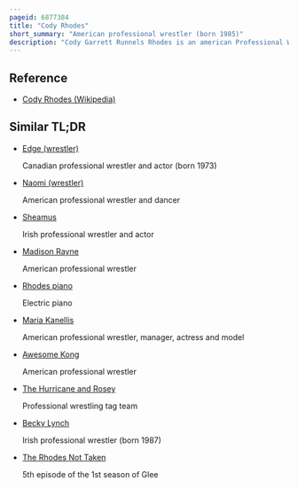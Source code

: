 ```yaml
---
pageid: 6877384
title: "Cody Rhodes"
short_summary: "American professional wrestler (born 1985)"
description: "Cody Garrett Runnels Rhodes is an american Professional Wrestler and Actor. He is currently signed by Wwe where he performs under the Brand Raw. He is also known for his Time in All Elite Wrestling from 2019 to 2022, where he served as an executive Vice President and was the inaugural and record-tying three-time Aew Tnt Champion."
---
```


## Reference

- [Cody Rhodes (Wikipedia)](https://en.wikipedia.org/?curid=6877384)

## Similar TL;DR

- [Edge (wrestler)](/tldr/en/edge-wrestler)

  Canadian professional wrestler and actor (born 1973)

- [Naomi (wrestler)](/tldr/en/naomi-wrestler)

  American professional wrestler and dancer

- [Sheamus](/tldr/en/sheamus)

  Irish professional wrestler and actor

- [Madison Rayne](/tldr/en/madison-rayne)

  American professional wrestler

- [Rhodes piano](/tldr/en/rhodes-piano)

  Electric piano

- [Maria Kanellis](/tldr/en/maria-kanellis)

  American professional wrestler, manager, actress and model

- [Awesome Kong](/tldr/en/awesome-kong)

  American professional wrestler

- [The Hurricane and Rosey](/tldr/en/the-hurricane-and-rosey)

  Professional wrestling tag team

- [Becky Lynch](/tldr/en/becky-lynch)

  Irish professional wrestler (born 1987)

- [The Rhodes Not Taken](/tldr/en/the-rhodes-not-taken)

  5th episode of the 1st season of Glee

